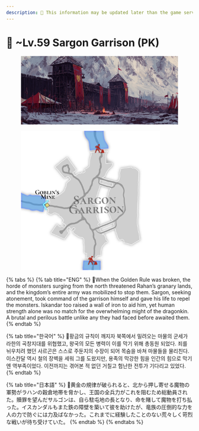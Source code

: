 ```yaml
---
description: 🛑 This information may be updated later than the game server data.
---
```


# 🌋 \~Lv.59 Sargon Garrison (PK)

<figure><img src="../../.gitbook/assets/map008_B.png" alt=""><figcaption></figcaption></figure>

<figure><img src="../../.gitbook/assets/Map_M8.png" alt="" width="375"><figcaption></figcaption></figure>

{% tabs %}
{% tab title="ENG" %}
📒When the Golden Rule was broken, the horde of monsters surging from the north threatened Rahan’s granary lands, and the kingdom’s entire army was mobilized to stop them. Sargon, seeking atonement, took command of the garrison himself and gave his life to repel the monsters. Iskandar too raised a wall of iron to aid him, yet human strength alone was no match for the overwhelming might of the dragonkin. A brutal and perilous battle unlike any they had faced before awaited them.
{% endtab %}

{% tab title="한국어" %}
📒황금의 규칙이 깨지자 북쪽에서 밀려오는 마물의 군세가 라한의 곡창지대를 위협했고, 왕국의 모든 병력이 이를 막기 위해 총동원 되었다. 죄를 뉘우치려 했던 사르곤은 스스로 주둔지의 수장이 되어 목숨을 바쳐 마물들을 물리친다. 이스칸달 역시 철의 장벽을 세워 그를 도왔지만, 용족의 막강한 힘을 인간의 힘으로 막기엔 역부족이었다. 이전까지는 겪어본 적 없던 거칠고 험난한 전투가 기다리고 있었다.
{% endtab %}

{% tab title="日本語" %}
📒黄金の規律が破られると、北から押し寄せる魔物の軍勢がラハンの穀倉地帯を脅かし、王国の全兵力がこれを阻むため総動員された。贖罪を望んだサルゴンは、自ら駐屯地の長となり、命を賭して魔物を打ち払った。イスカンダルもまた鉄の障壁を築いて彼を助けたが、竜族の圧倒的な力を人の力で防ぐには力及ばなかった。これまでに経験したことのない荒々しく苛烈な戦いが待ち受けていた。
{% endtab %}
{% endtabs %}
